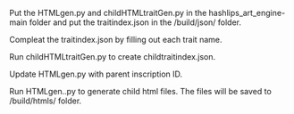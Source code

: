 Put the HTMLgen.py and childHTMLtraitGen.py in the hashlips_art_engine-main folder and put the traitindex.json in the /build/json/ folder.

Compleat the traitindex.json by filling out each trait name.

Run childHTMLtraitGen.py to create childtraitindex.json.

Update HTMLgen.py with parent inscription ID.

Run HTMLgen..py to generate child html files. The files will be saved to /build/htmls/ folder.
